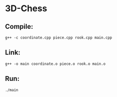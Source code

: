 # 3D-Chess

## Compile:
```
g++ -c coordinate.cpp piece.cpp rook.cpp main.cpp 
```
## Link:
```
g++ -o main coordinate.o piece.o rook.o main.o
```

## Run:
```
./main
```